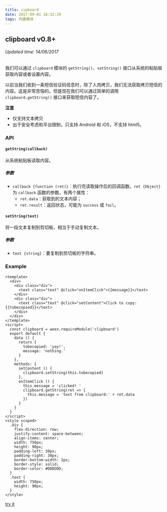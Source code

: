 ```yaml
---
title: cipboard
date: 2017-09-01 16:32:29
tags: 内建模块
---
```


## clipboard v0.8+
###### Updated time: 14/06/2017

我们可以通过 `clipboard` 模块的 `getString()`、`setString()` 接口从系统的粘贴板获取内容或者设置内容。

以前当我们收到一条短信验证码信息时，除了人肉拷贝，我们无法获取拷贝短信的内容。这是非常苦恼的。但是现在我们可以通过简单的调用 `clipboard.getString()` 接口来获取短信内容了。

**注意**

* 仅支持文本拷贝
* 出于安全考虑和平台限制，只支持 Android 和 iOS，不支持 html5。

### API
#### `getString(callback)`
从系统粘贴板读取内容。

##### 参数
* `callback {function (ret)}`：执行完读取操作后的回调函数。`ret {Object}` 为 `callback` 函数的参数，有两个属性：
  * `ret.data`：获取到的文本内容；
  * `ret.result`：返回状态，可能为 `success` 或 `fail`。

#### `setString(text)`
将一段文本复制到剪切板，相当于手动复制文本。

##### 参数
* `text {string}`：要复制到剪切板的字符串。

### Example
```
<template>
  <div>
    <div class="div">
      <text class="text" @click="onItemClick">{{message}}</text>
    </div>
    <div class="div">
      <text class="text" @click="setContent">Click to copy: {{tobecopied}}</text>
    </div>
  </div>
</template>
<script>
  const clipboard = weex.requireModule('clipboard')
  export default {
    data () {
      return {
        tobecopied: 'yay!',
        message: 'nothing.'
      }
    },
    methods: {
      setContent () {
        clipboard.setString(this.tobecopied)
      },
      onItemClick () {
        this.message = 'clicked! '
        clipboard.getString(ret => {
          this.message = 'text from clipboard:' + ret.data
        })
      }
    }
  }
</script>
<style scoped>
  .div {
    flex-direction: row;
    justify-content: space-between;
    align-items: center;
    width: 750px;
    height: 90px;
    padding-left: 30px;
    padding-right: 30px;
    border-bottom-width: 1px;
    border-style: solid;
    border-color: #DDDDDD;
  }
  .text {
    width: 750px;
    height: 90px;
  }
</style>
```
[try it](http://dotwe.org/vue/126d3cfc5533393e28943978b07aa5c1)